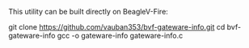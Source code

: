 
This utility can be built directly on BeagleV-Fire:

git clone https://github.com/vauban353/bvf-gateware-info.git
cd bvf-gateware-info
gcc -o gateware-info gateware-info.c
